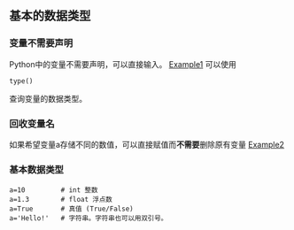 ## 基本的数据类型

### 变量不需要声明
Python中的变量不需要声明，可以直接输入。
[Example1](variables1.py)
可以使用
```
type()
```
查询变量的数据类型。

### 回收变量名
如果希望变量a存储不同的数值，可以直接赋值而**不需要**删除原有变量
[Example2](variables2.py)

### 基本数据类型
```
a=10         # int 整数
a=1.3        # float 浮点数
a=True       # 真值 (True/False)
a='Hello!'   # 字符串。字符串也可以用双引号。
```
